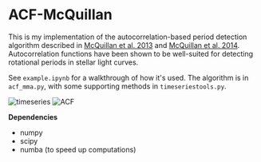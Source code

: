 # ACF-McQuillan
This is my implementation of the autocorrelation-based period detection algorithm described in [McQuillan et al. 2013](https://ui.adsabs.harvard.edu/abs/2013MNRAS.432.1203M/abstract) and [McQuillan et al. 2014](https://ui.adsabs.harvard.edu/abs/2014ApJS..211...24M/abstract). 
Autocorrelation functions have been shown to be well-suited for detecting rotational periods in stellar light curves.

See `example.ipynb` for a walkthrough of how it's used. The algorithm is in `acf_mma.py`, with some supporting methods in `timeseriestools.py`.

![timeseries](https://github.com/canisli/ACF-McQuillan/assets/73449574/ac6b8479-300f-4a1c-a4f7-e799a032bcf9)
![ACF](https://github.com/canisli/ACF-McQuillan/assets/73449574/099902b7-8247-41df-b94e-dcfe13bb9c64)

**Dependencies**
* numpy
* scipy
* numba (to speed up computations)
